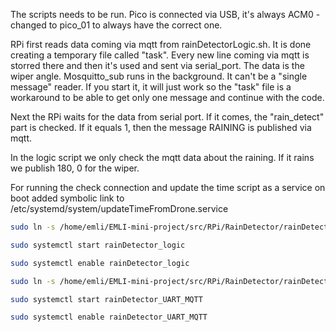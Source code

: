 The scripts needs to be run. Pico is connected via USB, it's always ACM0 - changed to pico_01 to always have the correct one.

RPi first reads data coming via mqtt from rainDetectorLogic.sh. It is done creating a temporary file called "task". Every new line coming via mqtt is storred there and then it's used and sent via serial_port. The data is the wiper angle.
Mosquitto_sub runs in the background. It can't be a "single message" reader. If you start it, it will just work so the "task" file is a workaround to be able to get only one message and continue with the code.

Next the RPi waits for the data from serial port. If it comes, the "rain_detect" part is checked. If it equals 1, then the message RAINING is published via mqtt.

In the logic script we only check the mqtt data about the raining. If it rains we publish 180, 0 for the wiper.

For running the check connection and update the time script as a service on boot added symbolic link to /etc/systemd/system/updateTimeFromDrone.service
```bash
sudo ln -s /home/emli/EMLI-mini-project/src/RPi/RainDetector/rainDetector_logic.service /etc/systemd/system/rainDetector_logic.service 

sudo systemctl start rainDetector_logic

sudo systemctl enable rainDetector_logic
```


```bash
sudo ln -s /home/emli/EMLI-mini-project/src/RPi/RainDetector/rainDetector_UART_MQTT.service /etc/systemd/system/rainDetector_UART_MQTT.service 

sudo systemctl start rainDetector_UART_MQTT

sudo systemctl enable rainDetector_UART_MQTT
```